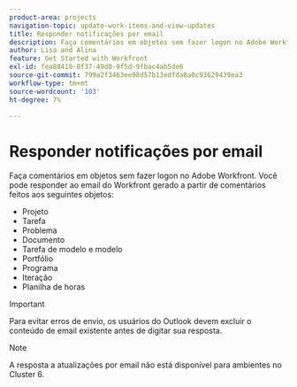 ```yaml
---
product-area: projects
navigation-topic: update-work-items-and-view-updates
title: Responder notificações por email
description: Faça comentários em objetos sem fazer logon no Adobe Workfront. É possível responder ao email do Workfront gerado a partir de comentários feitos a projetos, tarefas, problemas e outros objetos.
author: Lisa and Alina
feature: Get Started with Workfront
exl-id: fea88410-8f37-49d0-9f5d-9fbac4ab5de6
source-git-commit: 799a2f3463ee98d57b13edfda8a0c93629439ea3
workflow-type: tm+mt
source-wordcount: '103'
ht-degree: 7%

---
```


# Responder notificações por email

Faça comentários em objetos sem fazer logon no Adobe Workfront. Você pode responder ao email do Workfront gerado a partir de comentários feitos aos seguintes objetos:

* Projeto
* Tarefa
* Problema
* Documento
* Tarefa de modelo e modelo
* Portfólio
* Programa
* Iteração
* Planilha de horas

>[!IMPORTANT]
>
>Para evitar erros de envio, os usuários do Outlook devem excluir o conteúdo de email existente antes de digitar sua resposta.

>[!NOTE]
>
>A resposta a atualizações por email não está disponível para ambientes no Cluster 6.

